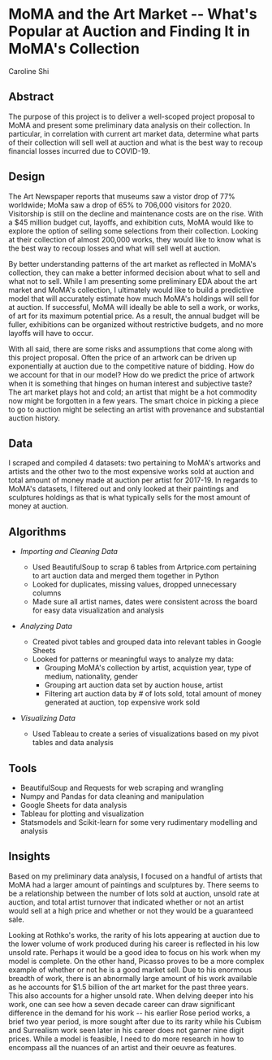 # MoMA and the Art Market -- What's Popular at Auction and Finding It in MoMA's Collection

Caroline Shi

## Abstract
The purpose of this project is to deliver a well-scoped project proposal to MoMA and present some preliminary data analysis on their collection. In particular, in correlation with current art market data, determine what parts of their collection will sell well at auction and what is the best way to recoup financial losses incurred due to COVID-19. 

## Design
The Art Newspaper reports that museums saw a vistor drop of 77% worldwide; MoMa saw a drop of 65% to 706,000 visitors for 2020. Visitorship is still on the decline and maintenance costs are on the rise. With a $45 million budget cut, layoffs, and exhibition cuts, MoMA would like to explore the option of selling some selections from their collection. Looking at their collection of almost 200,000 works, they would like to know what is the best way to recoup losses and what will sell well at auction. 

By better understanding patterns of the art market as reflected in MoMA's collection, they can make a better informed decision about what to sell and what not to sell. While I am presenting some preliminary EDA about the art market and MoMA's collection, I ultimately would like to build a predictive model that will accurately estimate how much MoMA's holdings will sell for at auction. If successful, MoMA will ideally be able to sell a work, or works, of art for its maximum potential price. As a result, the annual budget will be fuller, exhibitions can be organized without restrictive budgets, and no more layoffs will have to occur. 

With all said, there are some risks and assumptions that come along with this project proposal. Often the price of an artwork can be driven up exponentially at auction due to the competitive nature of bidding. How do we account for that in our model? How do we predict the price of artwork when it is something that hinges on human interest and subjective taste? The art market plays hot and cold; an artist that might be a hot commodity now might be forgotten in a few years. The smart choice in picking a piece to go to auction might be selecting an artist with provenance and substantial auction history. 

## Data
I scraped and compiled 4 datasets: two pertaining to MoMA's artworks and artists and the other two to the most expensive works sold at auction and total amount of money made at auction per artist for 2017-19. In regards to MoMA's datasets, I filtered out and only looked at their paintings and sculptures holdings as that is what typically sells for the most amount of money at auction. 

## Algorithms
* _Importing and Cleaning Data_
	* Used BeautifulSoup to scrap 6 tables from Artprice.com pertaining to art auction data and merged them together in Python
	* Looked for duplicates, missing values, dropped unnecessary columns
	* Made sure all artist names, dates were consistent across the board for easy data visualization and analysis

* _Analyzing Data_
	* Created pivot tables and grouped data into relevant tables in Google Sheets
	* Looked for patterns or meaningful ways to analyze my data:
		* Grouping MoMA's collection by artist, acquistion year, type of medium, nationality, gender
		* Grouping art auction data set by auction house, artist
		* Filtering art auction data by # of lots sold, total amount of money generated at auction, top expensive work sold
		
* _Visualizing Data_
	* Used Tableau to create a series of visualizations based on my pivot tables and data analysis

## Tools
* BeautifulSoup and Requests for web scraping and wrangling
* Numpy and Pandas for data cleaning and manipulation
* Google Sheets for data analysis
* Tableau for plotting and visualization
* Statsmodels and Scikit-learn for some very rudimentary modelling and analysis

## Insights
Based on my preliminary data analysis, I focused on a handful of artists that MoMA had a larger amount of paintings and sculptures by. There seems to be a relationship between the number of lots sold at auction, unsold rate at auction, and total artist turnover that indicated whether or not an artist would sell at a high price and whether or not they would be a guaranteed sale. 

Looking at Rothko's works, the rarity of his lots appearing at auction due to the lower volume of work produced during his career is reflected in his low unsold rate. Perhaps it would be a good idea to focus on his work when my model is complete. On the other hand, Picasso proves to be a more complex example of whether or not he is a good market sell. Due to his enormous breadth of work, there is an abnormally large amount of his work available as he accounts for $1.5 billion of the art market for the past three years. This also accounts for a higher unsold rate. When delving deeper into his work, one can see how a seven decade career can draw significant difference in the demand for his work -- his earlier Rose period works, a brief two year period, is more sought after due to its rarity while his Cubism and Surrealism work seen later in his career does not garner nine digit prices. While a model is feasible, I need to do more research in how to encompass all the nuances of an artist and their oeuvre as features. 